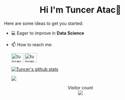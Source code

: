 <h1 align="center">Hi I'm Tuncer Atac👋</h1>

Here are some ideas to get you started:

- 💻 Eager to improve in **Data** **Science**

- 📫 How to reach me:

    <p align="left">
    <a href="https://linkedin.com/in/tunceratac" target="blank"><img align="center" src="https://raw.githubusercontent.com/rahuldkjain/github-profile-readme-generator/master/src/images/icons/Social/linked-in-alt.svg" alt="tunceratac" height="30" width="40" /></a>   <a href="https://instagram.com/tunceratc" target="blank"><img align="center" src="https://raw.githubusercontent.com/rahuldkjain/github-profile-readme-generator/master/src/images/icons/Social/instagram.svg" alt="tunceratc" height="30" width="40" /></a>
    
    </p>


   <a href="https://github.com/tunceratac/github-readme-stats"><img align="center" src="https://github-readme-stats.vercel.app/api?username=tunceratac&show_icons=true&include_all_commits=true&theme=buefy&hide_border=true" alt="Tuncer's github stats" /></a>
  
   <a href="https://github.com/tunceratac/github-readme-stats"><img align="center" src="https://github-readme-stats.vercel.app/api/top-langs/?username=tunceratac&layout=compact&theme=buefy&hide_border=true" /></a>

<p align="center"> 
  Visitor count<br>
  <img src="https://profile-counter.glitch.me/tunceratac/count.svg" />
</p>



